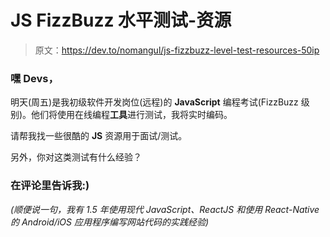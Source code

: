 # JS FizzBuzz 水平测试-资源

> 原文：<https://dev.to/nomangul/js-fizzbuzz-level-test-resources-50ip>

### 嘿 Devs，

明天(周五)是我初级软件开发岗位(远程)的 **JavaScript** 编程考试(FizzBuzz 级别)。他们将使用在线编程**工具**进行测试，我将实时编码。

请帮我找一些很酷的 **JS** 资源用于面试/测试。

另外，你对这类测试有什么经验？

### 在评论里告诉我:)

*(顺便说一句，我有 1.5 年使用现代 JavaScript、ReactJS 和使用 React-Native 的 Android/iOS 应用程序编写网站代码的实践经验)*